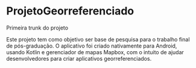 # ProjetoGeorreferenciado
Primeira trunk do projeto

Este projeto tem como objetivo ser base de pesquisa para o trabalho final de pós-graduação.
O aplicativo foi criado nativamente para Android, usando Kotlin e gerenciador de mapas Mapbox, com o intuito de ajudar desenvolvedores para criar aplicativos georreferenciados.
